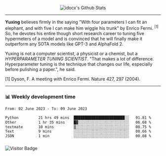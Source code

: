 <div align="center">
    <img align="center" src="https://github-readme-stats.vercel.app/api?username=idocx&show_icons=true&count_private=true&hide_border=true" alt="idocx's Github Stats"></img>
</div>

---

**Yuxing** believes firmly in the saying "With four parameters I can fit an elephant, and with five I can make him wiggle his trunk" by Enrico Fermi. <sup>[1]</sup> So, he devotes his entire though short research career to tuning five hypermeters of a model and is convinced that he will finally make it outperform any SOTA models like GPT-3 and AlphaFold 2.

Yuxing is not a computer scientist, a physicist or a chemist, but a *HYPERPARAMETER TUNING SCIENTIST*. "That makes a lot of difference. Hyperparameter tuning is the technique that changes our life, especially before pulishing a paper.", he said.

[1] Dyson, F. A meeting with Enrico Fermi. Nature 427, 297 (2004).


---

### 📊 Weekly development time
<!--START_SECTION:waka-->

```txt
From: 02 June 2023 - To: 09 June 2023

Python         21 hrs 49 mins  ███████████████████████░░   91.81 %
Other          1 hr 35 mins    █▓░░░░░░░░░░░░░░░░░░░░░░░   06.68 %
textmate       10 mins         ▒░░░░░░░░░░░░░░░░░░░░░░░░   00.75 %
Text           9 mins          ░░░░░░░░░░░░░░░░░░░░░░░░░   00.66 %
JSON           1 min           ░░░░░░░░░░░░░░░░░░░░░░░░░   00.08 %
```

<!--END_SECTION:waka-->

### 

![Visitor Badge](https://visitor-badge.laobi.icu/badge?page_id=idocx.idocx)